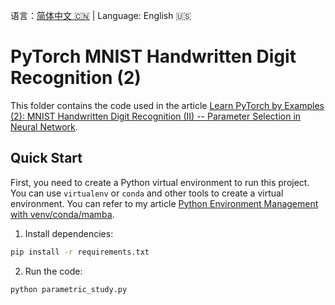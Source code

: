 语言：[简体中文 🇨🇳](README.md) | Language: English 🇺🇸

# PyTorch MNIST Handwritten Digit Recognition (2)

This folder contains the code used in the article [Learn PyTorch by Examples (2): MNIST Handwritten Digit Recognition (II) -- Parameter Selection in Neural Network](https://jinli.io/en/p/learn-pytorch-by-examples-2-mnist-handwritten-digit-recognition-ii--parameter-selection-in-neural-network/).

## Quick Start

First, you need to create a Python virtual environment to run this project. You can use `virtualenv` or `conda` and other tools to create a virtual environment. You can refer to my article [Python Environment Management with venv/conda/mamba](https://jinli.io/en/p/python-environment-management-with-venv/conda/mamba/).

1. Install dependencies:

```bash
pip install -r requirements.txt
```

2. Run the code:

```bash
python parametric_study.py
```